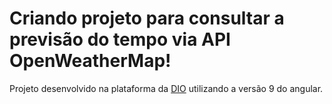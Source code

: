 # Criando projeto para consultar a previsão do tempo via API OpenWeatherMap!

Projeto desenvolvido na plataforma da [DIO](https://digitalinnovation.one/) utilizando a versão 9 do angular.